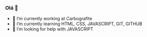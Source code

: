 ### Olá 👋

- 🔭 I’m currently working at Carbografite
- 🌱 I’m currently learning HTML, CSS, JAVASCRIPT, GIT, GITHUB
- 🤔 I’m looking for help with JAVASCRIPT

